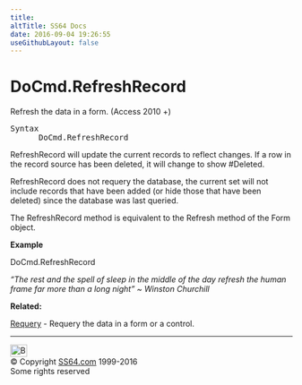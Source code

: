 ```yaml
---
title:
altTitle: SS64 Docs
date: 2016-09-04 19:26:55
useGithubLayout: false
---
```

<!-- #BeginLibraryItem "/Library/head_access.lbi" --><!-- #EndLibraryItem --><h1>DoCmd.RefreshRecord</h1>
<p> Refresh the data in a form. (Access 2010 +)</p>
<pre>Syntax
      DoCmd.RefreshRecord</pre>
<p> RefreshRecord will update the current records to reflect  changes. If a row in the record source has been deleted, it will change to show <span class="code">#Deleted</span>.</p>
<p>RefreshRecord does not requery the database, the current set will not include records that have been added (or hide those that have been deleted) since the database was last queried.</p>
<p>The RefreshRecord method is equivalent to the Refresh method of the Form object.</p>
<p><b>Example</b></p>
<p><span class="code">DoCmd.RefreshRecord</span></p>
<p class="quote"><i>“The rest and the spell of sleep in the middle of the day refresh the human frame far more than a long night” ~ Winston Churchill</i></p>
<p><b>Related:</b></p>
<p><a href="requery.html">Requery</a> - Requery the data in a form or a control.</p><!-- #BeginLibraryItem "/Library/foot_access.lbi" --><p><script async="" src="//pagead2.googlesyndication.com/pagead/js/adsbygoogle.js"></script>
<!-- access -->

<hr>
<div id="bl" class="footer"><a href="#"><img src="../images/top.png" width="30" height="22" alt="Back to the Top"></a></div>
<div id="br" class="footer, tagline">© Copyright <a href="http://ss64.com/">SS64.com</a> 1999-2016<br>
Some rights reserved</div><!-- #EndLibraryItem -->

